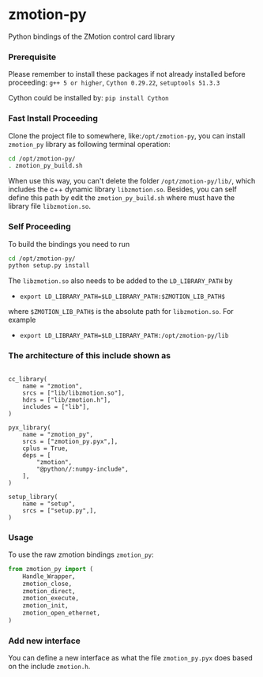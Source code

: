 # zmotion-py
Python bindings of the ZMotion control card library

### Prerequisite
Please remember to install these packages if not already installed before proceeding:
 `g++ 5 or higher`, `Cython 0.29.22`, `setuptools 51.3.3`

Cython could be installed by: `pip install Cython`

### Fast Install Proceeding
Clone the project file to somewhere, like:`/opt/zmotion-py`, you can install `zmotion_py` 
library as following terminal operation:

```bash
cd /opt/zmotion-py/
. zmotion_py_build.sh
```
When use this way, you can't delete the folder `/opt/zmotion-py/lib/`, which includes the 
c++ dynamic library `libzmotion.so`. Besides, you can self define this path by edit 
the `zmotion_py_build.sh` where must have the library file `libzmotion.so`.

### Self Proceeding
To build the bindings you need to run
```bash
cd /opt/zmotion-py/
python setup.py install
```

The `libzmotion.so` also needs to be added to the `LD_LIBRARY_PATH` by

 * ```export LD_LIBRARY_PATH=$LD_LIBRARY_PATH:$ZMOTION_LIB_PATH$```

where `$ZMOTION_LIB_PATH$` is the absolute path for `libzmotion.so`. For example
 * ```export LD_LIBRARY_PATH=$LD_LIBRARY_PATH:/opt/zmotion-py/lib```

### The architecture of this include shown as
```

cc_library(
    name = "zmotion",
    srcs = ["lib/libzmotion.so"],
    hdrs = ["lib/zmotion.h"],
    includes = ["lib"],
)

pyx_library(
    name = "zmotion_py",
    srcs = ["zmotion_py.pyx",],
    cplus = True,
    deps = [
        "zmotion",
        "@python//:numpy-include",
    ],
)

setup_library(
    name = "setup",
    srcs = ["setup.py",],
)
```
### Usage

To use the raw zmotion bindings `zmotion_py`:

```python
from zmotion_py import (
    Handle_Wrapper,
    zmotion_close,
    zmotion_direct,
    zmotion_execute,
    zmotion_init,
    zmotion_open_ethernet,
)
```

### Add new interface

You can define a new interface as what the file `zmotion_py.pyx` does based on the include `zmotion.h`.

